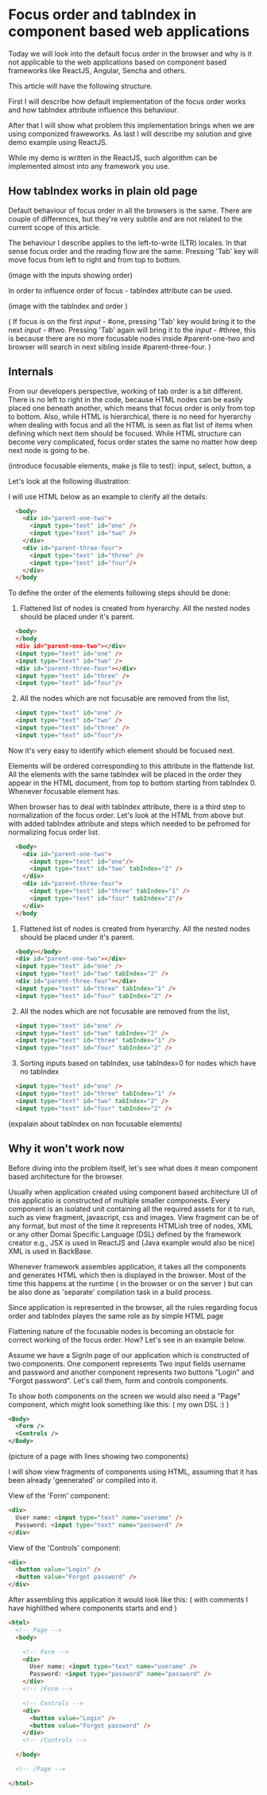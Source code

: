 # Focus order and tabIndex in component based web applications

Today we will look into the default focus order in the browser and why is it not applicable to the web applications based on component based frameworks like ReactJS, Angular, Sencha and others.

This article will have the following structure. 

First I will describe how default implementation of the focus order works and how tabIndex attribute influence this behaviour. 

After that I will show what problem this implementation brings when we are using componized fraweworks. As last I will describe my solution and give demo example using ReactJS.

While my demo is written in the ReactJS, such algorithm can be implemented almost into any framework you use.

## How tabIndex works in plain old page

Default behaviour of focus order in all the browsers is the same. There are couple of differences, but they're very subtile and are not related to the current scope of this article.

The behaviour I describe applies to the left-to-write (LTR) locales. In that sense focus order and the reading flow are the same. Pressing 'Tab' key will move focus from left to right and from top to bottom.


(image with the inputs showing order)

In order to influence order of focus - tabIndex attribute can be used. 

(image with the tabIndex and order )


( If focus is on the first *input* - #one, pressing 'Tab' key would bring it to the next *input* - #two. 
Pressing 'Tab' again will bring it to the *input* - #three, this is because there are no more focusable nodes inside #parent-one-two and browser will search in next sibling inside #parent-three-four. )

## Internals

From our developers perspective, working of tab order is a bit different. There is no left to right in the code, because HTML nodes can be easily placed one beneath another, which means that focus order is only from top to bottom. Also, while HTML is hierarchical, there is no need for hyerarchy when dealing with focus and all the HTML is seen as flat list of items when defining which next item should be focused. While HTML structure can become very complicated, focus order states the same no matter how deep next node is going to be.

(introduce focusable elements, make js file to test): input, select, button, a

Let's look at the following illustration:

I will use HTML below as an example to clerify all the details:

```html
  <body>
    <div id="parent-one-two">
      <input type="text" id="one" />
      <input type="text" id="two" />
    </div>
    <div id="parent-three-four">
      <input type="text" id="three" />
      <input type="text" id="four"/>
    </div>
  </body
```

To define the order of the elements following steps should be done:


1. Flattened list of nodes is created from hyerarchy. All the nested nodes
   should be placed under it's parent.

```html
  <body>
  </body
  <div id="parent-one-two"></div>
  <input type="text" id="one" />
  <input type="text" id="two" />
  <div id="parent-three-four"></div>
  <input type="text" id="three" />
  <input type="text" id="four"/>
```

2. All the nodes which are not focusable are removed from the list,

```html
  <input type="text" id="one" />
  <input type="text" id="two" />
  <input type="text" id="three" />
  <input type="text" id="four"/>
```

Now it's very easy to identify which element should be focused next.

Elements will be ordered corresponding to this attribute in the flattende list.
All the elements with the same tabIndex will be placed in the order they
appear in the HTML document, from top to bottom starting from tabIndex 0.
Whenever focusable element has. 

When browser has to deal with tabIndex attribute, there is a third step to
normalization of the focus order.  Let's look at the HTML from above but with added tabIndex attribute and steps which needed to be pefromed for normalizing focus order list.

```html
  <body>
    <div id="parent-one-two">
      <input type="text" id="one"/>
      <input type="text" id="two" tabIndex="2" />
    </div>
    <div id="parent-three-four">
      <input type="text" id="three" tabIndex="1" />
      <input type="text" id="four" tabIndex="2"/>
    </div>
  </body
```

1. Flattened list of nodes is created from hyerarchy. All the nested nodes
   should be placed under it's parent.


```html
  <body></body>
  <div id="parent-one-two"></div>
  <input type="text" id="one" /> 
  <input type="text" id="two" tabIndex="2" />
  <div id="parent-three-four"></div>
  <input type="text" id="three" tabIndex="1" />
  <input type="text" id="four" tabIndex="2" />
```

2. All the nodes which are not focusable are removed from the list,

```html
  <input type="text" id="one" /> 
  <input type="text" id="two" tabIndex="2" />
  <input type="text" id="three" tabIndex="1" />
  <input type="text" id="four" tabIndex="2" />
```

3. Sorting inputs based on tabIndex, use tabIndex=0 for nodes which have no
   tabIndex

```html
  <input type="text" id="one" /> 
  <input type="text" id="three" tabIndex="1" />
  <input type="text" id="two" tabIndex="2" />
  <input type="text" id="four" tabIndex="2" />
```


(expalain about tabIndex on non focusable elements)

## Why it won't work now

Before diving into the problem itself, let's see what does it mean component
based architecture for the browser.

Usually when application created using component based architecture UI of this applicatio is constructed of multiple smaller componests. Every component is an isolated unit containing all the required assets for it to run, such as view fragment, javascript, css and images. View fragment can be of any format, but most of the time it represents HTMLish tree of nodes, XML or any other Domai Specific Language (DSL) defined by the framework creator e.g., JSX is used in ReactJS and (Java example would also be nice) XML is used in BackBase.

Whenever framework assembles application, it takes all the components and generates HTML which then is displayed in the browser. Most of the time this happens at the runtime ( in the browser or on the server ) but can be also done as 'separate' compilation task in a build process.

Since application is represented in the browser, all the rules regarding focus
order and tabIndex playes the same role as by simple HTML page

Flattening nature of the focusable nodes is becoming an obstacle for correct working of the focus order. How? Let's see in an example below.

Assume we have a SignIn page of our application which is constructed of two components. One component represents Two input fields username and password and another component represents two buttons "Login" and "Forgot password". Let's call them, form and controls components.


To show both components on the screen we would also need a "Page" component,
which might look something like this: ( my own DSL :) )

```xml
<Body>
  <Form />
  <Controls />
</Body>
```

(picture of a page with lines showing two components)

I will show view fragments of components using HTML, assuming that it has been already 'geenerated' or compiled into it.

View of the 'Form' component:

```html
<div>
  User name: <input type="text" name="userame" />
  Password: <input type="text" name="password" />
</div>
```

View of the 'Controls' component:

```html
<div>
  <button value="Login" />
  <button value="Forgot password" />
</div>
```

After assembling this application it would look like this: ( with comments I
have highlithed where components starts and end )

```html
<html>
  <!-- Page -->
  <body>

    <!-- Form -->
    <div>
      User name: <input type="text" name="userame" />
      Password: <input type="password" name="password" />
    </div>
    <!-- /Form -->

    <!-- Controls -->
    <div>
      <button value="Login" />
      <button value="Forgot password" />
    </div>
    <!-- /Controls -->

  </body>

  <!-- /Page -->

</html>
```


